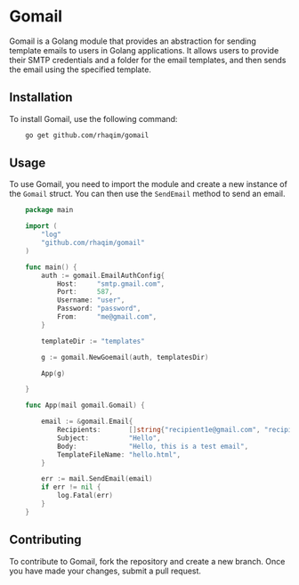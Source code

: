 # Gomail

Gomail is a Golang module that provides an abstraction for sending template emails to users in Golang applications. It allows users to provide their SMTP credentials and a folder for the email templates, and then sends the email using the specified template.

## Installation

To install Gomail, use the following command:

```bash
    go get github.com/rhaqim/gomail
```

## Usage

To use Gomail, you need to import the module and create a new instance of the `Gomail` struct. You can then use the `SendEmail` method to send an email.

```go
    package main

    import (
        "log"
        "github.com/rhaqim/gomail"
    )

    func main() {
        auth := gomail.EmailAuthConfig{
            Host:     "smtp.gmail.com",
            Port:     587,
            Username: "user",
            Password: "password",
            From:     "me@gmail.com",
        }

        templateDir := "templates"

        g := gomail.NewGoemail(auth, templatesDir)

        App(g)

    }

    func App(mail gomail.Gomail) {

        email := &gomail.Email{
            Recipients:       []string{"recipient1e@gmail.com", "recipiente2@gmail.com"},
            Subject:          "Hello",
            Body:             "Hello, this is a test email",
            TemplateFileName: "hello.html",
        }

        err := mail.SendEmail(email)
        if err != nil {
            log.Fatal(err)
        }
    }
```

## Contributing

To contribute to Gomail, fork the repository and create a new branch. Once you have made your changes, submit a pull request.
